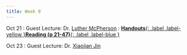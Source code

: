 ```yaml
---
title: Week 9
---
```


Oct 21
: Guest Lecture: Dr. [Luther McPherson](https://www.linkedin.com/in/luther-lee-mcpherson-iv-853491b9/)
: [**Handouts**{: .label .label-yellow }](https://drive.google.com/file/d/1J-fv-99FxUOumBEUdOcZYgFDLf113nOv/view?usp=sharing)[**Reading (p 21-47)**{: .label .label-blue }](https://drive.google.com/file/d/1NPKh5Q7VJmEdbjR0pJQFfmaasr2cWYbX/view?usp=drive_link)


Oct 23
: Guest Lecture: Dr. [Xiaojian Jin](https://www.vtti.vt.edu/staffdir/bio.php?&pn=07911)
<!-- : [**Reading**{: .label .label-blue }]() -->
